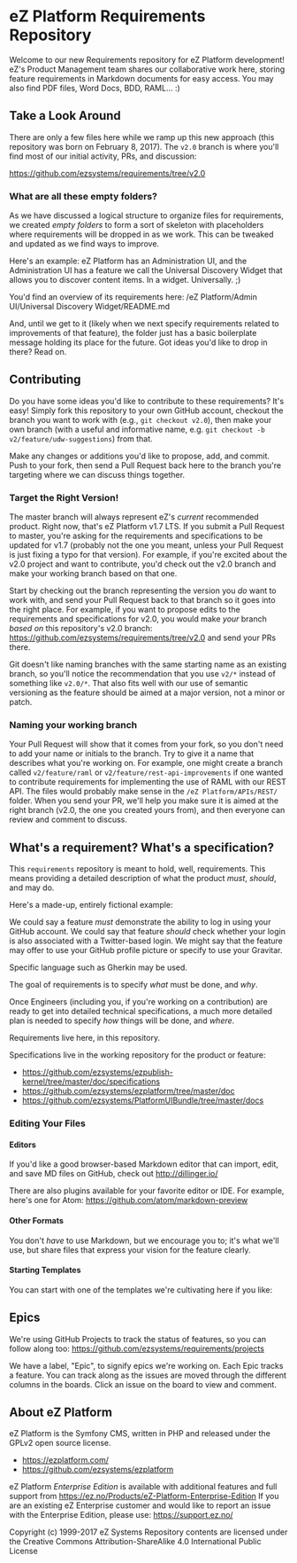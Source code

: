 # eZ Platform Requirements Repository

Welcome to our new Requirements repository for eZ Platform development! eZ's
Product Management team shares our collaborative work here, storing feature
requirements in Markdown documents for easy access. You may also find PDF files,
Word Docs, BDD, RAML... :)

## Take a Look Around

There are only a few files here while we ramp up this new approach (this
repository was born on February 8, 2017). The `v2.0` branch is where you'll
find most of our initial activity, PRs, and discussion:

https://github.com/ezsystems/requirements/tree/v2.0

### What are all these empty folders?

As we have discussed a logical structure to organize files for requirements, we
created _empty folders_ to form a sort of skeleton with placeholders where
requirements will be dropped in as we work. This can be tweaked and updated as
we find ways to improve.

Here's an example: eZ Platform has an Administration UI, and the Administration
UI has a feature we call the Universal Discovery Widget that allows you to
discover content items. In a widget. Universally. ;)

You'd find an overview of its requirements here:
/eZ Platform/Admin UI/Universal Discovery Widget/README.md

And, until we get to it (likely when we next specify requirements related to
improvements of that feature), the folder just has a basic boilerplate message
holding its place for the future. Got ideas you'd like to drop in there? Read
on.

## Contributing
Do you have some ideas you'd like to contribute to these requirements? It's
easy! Simply fork this repository to your own GitHub account, checkout the
branch you want to work with (e.g., `git checkout v2.0`), then make your own
branch (with a useful and informative name, e.g.
`git checkout -b v2/feature/udw-suggestions`) from that.

Make any changes or additions you'd like to propose, add, and commit. Push to
your fork, then send a Pull Request back here to the branch you're targeting
where we can discuss things together.

### Target the Right Version!
The master branch will always represent eZ's _current_ recommended product.
Right now, that's eZ Platform v1.7 LTS. If you submit a Pull Request to master,
you're asking for the requirements and specifications to be updated for v1.7
(probably not the one you meant, unless your Pull Request is just fixing a typo
for that version). For example, if you're excited about the v2.0 project and
want to contribute, you'd check out the v2.0 branch and make your working
branch based on that one.

Start by checking out the branch representing the version you _do_ want to work
with, and send your Pull Request back to that branch so it goes into the right
place. For example, if you want to propose edits to the requirements and
specifications for v2.0, you would make _your_ branch _based on_ this
repository's v2.0 branch: https://github.com/ezsystems/requirements/tree/v2.0
and send your PRs there.

Git doesn't like naming branches with the same starting name as an existing
branch, so you'll notice the recommendation that you use `v2/*` instead of
something like `v2.0/*`. That also fits well with our use of semantic versioning
as the feature should be aimed at a major version, not a minor or patch.

### Naming your working branch

Your Pull Request will show that it comes from your fork, so you don't need to
add your name or initials to the branch. Try to give it a name that describes
what you're working on. For example, one might create a branch called
`v2/feature/raml` or `v2/feature/rest-api-improvements` if one wanted to
contribute requirements for implementing the use of RAML with our REST API. The
files would probably make sense in the `/eZ Platform/APIs/REST/` folder. When
you send your PR, we'll help you make sure it is aimed at the right branch
(v2.0, the one you created yours from), and then everyone can review and comment
to discuss.

## What's a requirement? What's a specification?
This `requirements` repository is meant to hold, well, requirements. This means
providing a detailed description of what the product *must*, _should_, and may
do.

Here's a made-up, entirely fictional example:

We could say a feature *must* demonstrate the ability to log in using your
GitHub account. We could say that feature _should_ check whether your login is
also associated with a Twitter-based login. We might say that the feature may
offer to use your GitHub profile picture or specify to use your Gravitar.

Specific language such as Gherkin may be used.

The goal of requirements is to specify _what_ must be done, and _why_.

Once Engineers (including you, if you're working on a contribution) are ready to
get into detailed technical specifications, a much more detailed plan is needed
to specify _how_ things will be done, and _where_.

Requirements live here, in this repository.

Specifications live in the working repository for the product or feature:

- https://github.com/ezsystems/ezpublish-kernel/tree/master/doc/specifications
- https://github.com/ezsystems/ezplatform/tree/master/doc
- https://github.com/ezsystems/PlatformUIBundle/tree/master/docs

### Editing Your Files

#### Editors

If you'd like a good browser-based Markdown editor that can import, edit, and
save MD files on GitHub, check out http://dillinger.io/

There are also plugins available for your favorite editor or IDE. For example,
here's one for Atom: https://github.com/atom/markdown-preview

#### Other Formats
You don't _have_ to use Markdown, but we encourage you to; it's what we'll use,
but share files that express your vision for the feature clearly.

#### Starting Templates
You can start with one of the templates we're cultivating here if you like:



## Epics
We're using GitHub Projects to track the status of features, so you can follow
along too: https://github.com/ezsystems/requirements/projects

We have a label, "Epic", to signify epics we're working on. Each Epic tracks a
feature. You can track along as the issues are moved through the different
columns in the boards. Click an issue on the board to view and comment.

## About eZ Platform
eZ Platform is the Symfony CMS, written in PHP and released under the GPLv2 open
source license.
- https://ezplatform.com/
- https://github.com/ezsystems/ezplatform

eZ Platform _Enterprise Edition_ is available with additional features and full
support from https://ez.no/Products/eZ-Platform-Enterprise-Edition
If you are an existing eZ Enterprise customer and would like to report an issue
with the Enterprise Edition, please use: https://support.ez.no/

Copyright (c) 1999-2017 eZ Systems
Repository contents are licensed under the Creative Commons
Attribution-ShareAlike 4.0 International Public License
